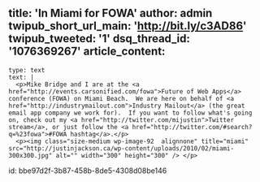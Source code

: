 title: 'In Miami for FOWA'
author: admin
twipub_short_url_main: 'http://bit.ly/c3AD86'
twipub_tweeted: '1'
dsq_thread_id: '1076369267'
article_content:
  -
    type: text
    text: |
      <p>Mike Bridge and I are at the <a href="http://events.carsonified.com/fowa">Future of Web Apps</a> conference (FOWA) on Miami Beach.  We are here on behalf of <a href="http://industrymailout.com">Industry Mailout</a> (the great email app company we work for).  If you want to follow what's going on, check out my <a href="http://twitter.com/mijustin">Twitter stream</a>, or just follow the <a href="http://twitter.com/#search?q=%23fowa">#FOWA hashtag</a>.</p>
      <p><img class="size-medium wp-image-92  alignnone" title="miami" src="http://justinjackson.ca/wp-content/uploads/2010/02/miami-300x300.jpg" alt="" width="300" height="300" /> </p>
      
id: bbe97d2f-3b87-458b-8de5-4308d08be146
